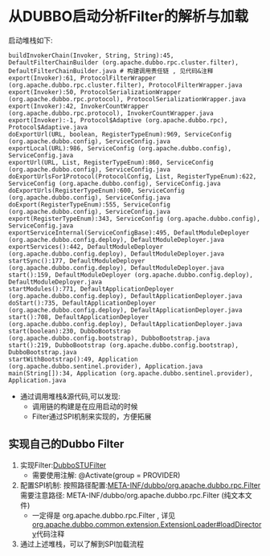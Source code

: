 # 从DUBBO启动分析Filter的解析与加载
启动堆栈如下: 
```shell
buildInvokerChain(Invoker, String, String):45, DefaultFilterChainBuilder (org.apache.dubbo.rpc.cluster.filter), DefaultFilterChainBuilder.java # 构建调用责任链 , 见代码&注释
export(Invoker):61, ProtocolFilterWrapper (org.apache.dubbo.rpc.cluster.filter), ProtocolFilterWrapper.java
export(Invoker):50, ProtocolSerializationWrapper (org.apache.dubbo.rpc.protocol), ProtocolSerializationWrapper.java
export(Invoker):42, InvokerCountWrapper (org.apache.dubbo.rpc.protocol), InvokerCountWrapper.java
export(Invoker):-1, Protocol$Adaptive (org.apache.dubbo.rpc), Protocol$Adaptive.java
doExportUrl(URL, boolean, RegisterTypeEnum):969, ServiceConfig (org.apache.dubbo.config), ServiceConfig.java
exportLocal(URL):986, ServiceConfig (org.apache.dubbo.config), ServiceConfig.java
exportUrl(URL, List, RegisterTypeEnum):860, ServiceConfig (org.apache.dubbo.config), ServiceConfig.java
doExportUrlsFor1Protocol(ProtocolConfig, List, RegisterTypeEnum):622, ServiceConfig (org.apache.dubbo.config), ServiceConfig.java
doExportUrls(RegisterTypeEnum):600, ServiceConfig (org.apache.dubbo.config), ServiceConfig.java
doExport(RegisterTypeEnum):555, ServiceConfig (org.apache.dubbo.config), ServiceConfig.java
export(RegisterTypeEnum):343, ServiceConfig (org.apache.dubbo.config), ServiceConfig.java
exportServiceInternal(ServiceConfigBase):495, DefaultModuleDeployer (org.apache.dubbo.config.deploy), DefaultModuleDeployer.java
exportServices():442, DefaultModuleDeployer (org.apache.dubbo.config.deploy), DefaultModuleDeployer.java
startSync():177, DefaultModuleDeployer (org.apache.dubbo.config.deploy), DefaultModuleDeployer.java
start():159, DefaultModuleDeployer (org.apache.dubbo.config.deploy), DefaultModuleDeployer.java
startModules():771, DefaultApplicationDeployer (org.apache.dubbo.config.deploy), DefaultApplicationDeployer.java
doStart():735, DefaultApplicationDeployer (org.apache.dubbo.config.deploy), DefaultApplicationDeployer.java
start():708, DefaultApplicationDeployer (org.apache.dubbo.config.deploy), DefaultApplicationDeployer.java
start(boolean):230, DubboBootstrap (org.apache.dubbo.config.bootstrap), DubboBootstrap.java
start():219, DubboBootstrap (org.apache.dubbo.config.bootstrap), DubboBootstrap.java
startWithBootstrap():49, Application (org.apache.dubbo.sentinel.provider), Application.java
main(String[]):34, Application (org.apache.dubbo.sentinel.provider), Application.java
```
- 通过调用堆栈&源代码,可以发现:
  + 调用链的构建是在应用启动的时候
  + Filter通过SPI机制来实现的，方便拓展


## 实现自己的Dubbo Filter
1. 实现Filter:[DubboSTUFilter](../../001.SOURCE_CODE/000.DUBBO-3.3.2-RELEASE/000.DUBBO-3.3.2-RELEASE/dubbo-demo/dubbo-demo-sentinel/dubbo-demo-sentinel-provider/src/main/java/org/apache/dubbo/sentinel/provider/filter/DubboSTUFilter.java)
    + 需要使用注解: @Activate(group = PROVIDER)
2. 配置SPI机制: 按照路径配置:[META-INF/dubbo/org.apache.dubbo.rpc.Filter](../../001.SOURCE_CODE/000.DUBBO-3.3.2-RELEASE/000.DUBBO-3.3.2-RELEASE/dubbo-demo/dubbo-demo-sentinel/dubbo-demo-sentinel-provider/src/main/resources/META-INF/dubbo/org.apache.dubbo.rpc.Filter) 需要注意路径: META-INF/dubbo/org.apache.dubbo.rpc.Filter (纯文本文件)
   - 一定得是 org.apache.dubbo.rpc.Filter , 详见[org.apache.dubbo.common.extension.ExtensionLoader#loadDirectory](../../001.SOURCE_CODE/000.DUBBO-3.3.2-RELEASE/000.DUBBO-3.3.2-RELEASE/dubbo-common/src/main/java/org/apache/dubbo/common/extension/ExtensionLoader.java)代码注释
3. 通过上述堆栈，可以了解到SPI加载流程


